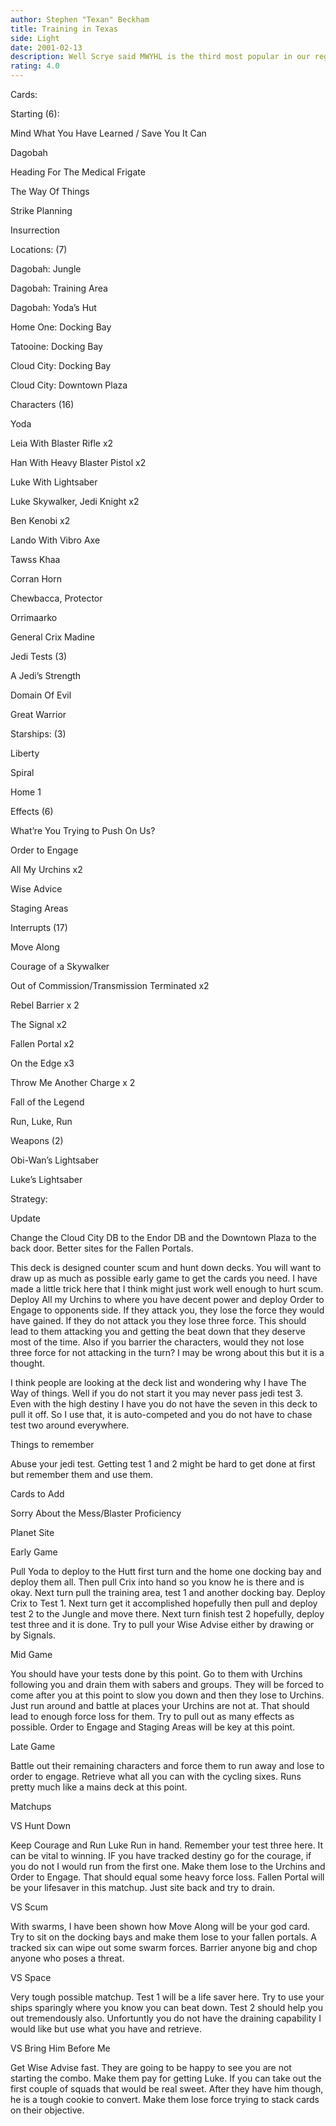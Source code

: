 ```yaml
---
author: Stephen "Texan" Beckham
title: Training in Texas
side: Light
date: 2001-02-13
description: Well Scrye said MWYHL is the third most popular in our region so here is my second attempt.  My first one was a test 6 called Enlightenment.
rating: 4.0
---
```

Cards: 

Starting (6): 
Mind What You Have Learned / Save You It Can 
Dagobah 
Heading For The Medical Frigate 
The Way Of Things 
Strike Planning
Insurrection

Locations: (7) 
Dagobah: Jungle 
Dagobah: Training Area 
Dagobah: Yoda&#8217;s Hut 
Home One: Docking Bay
Tatooine: Docking Bay
Cloud City: Docking Bay 
Cloud City: Downtown Plaza

Characters (16) 
Yoda 
Leia With Blaster Rifle x2
Han With Heavy Blaster Pistol x2
Luke With Lightsaber 
Luke Skywalker, Jedi Knight x2
Ben Kenobi x2 
Lando With Vibro Axe 
Tawss Khaa 
Corran Horn
Chewbacca, Protector
Orrimaarko 
General Crix Madine

Jedi Tests (3) 
A Jedi&#8217;s Strength 
Domain Of Evil 
Great Warrior 

Starships: (3) 
Liberty
Spiral 
Home 1 

Effects (6) 
What&#8217;re You Trying to Push On Us? 
Order to Engage 
All My Urchins x2
Wise Advice 
Staging Areas

Interrupts (17)
Move Along
Courage of a Skywalker 
Out of Commission/Transmission Terminated x2
Rebel Barrier x 2
The Signal x2
Fallen Portal x2
On the Edge x3 
Throw Me Another Charge x 2
Fall of the Legend
Run, Luke, Run

Weapons (2)
Obi-Wan&#8217;s Lightsaber
Luke&#8217;s Lightsaber


Strategy: 

Update
Change the Cloud City DB to the Endor DB and the Downtown Plaza to the back door.  Better sites for the Fallen Portals.

This deck is designed counter scum and hunt down decks.  You will want to draw up as much as possible early game to get the cards you need.  I have made a little trick here that I think might just work well enough to hurt scum.  Deploy All my Urchins to where you have decent power and deploy Order to Engage to opponents side.  If they attack you, they lose the force they would have gained.  If they do not attack you they lose three force.  This should lead to them attacking you and getting the beat down that they deserve most of the time.  Also if you barrier the characters, would they not lose three force for not attacking in the turn?  I may be wrong about this but it is a thought.

I think people are looking at the deck list and wondering why I have The Way of things.  Well if you do not start it you may never pass jedi test 3.  Even with the high destiny I have you do not have the seven in this deck to pull it off.  So I use that, it is auto-competed and you do not have to chase test two around everywhere.

Things to remember
Abuse your jedi test.  Getting test 1 and 2 might be hard to get done at first but remember them and use them.

Cards to Add
Sorry About the Mess/Blaster Proficiency
Planet Site

Early Game
Pull Yoda to deploy to the Hutt first turn and the home one docking bay and deploy them all.  Then pull Crix into hand so you know he is there and is okay.  Next turn pull the training area, test 1 and another docking bay.  Deploy Crix to Test 1.  Next turn get it accomplished hopefully then pull and deploy test 2 to the Jungle and move there.  Next turn finish test 2 hopefully, deploy test three and it is done.  Try to pull your Wise Advise either by drawing or by Signals.

Mid Game
You should have your tests done by this point.  Go to them with Urchins following you and drain them with sabers and groups.  They will be forced to come after you at this point to slow you down and then they lose to Urchins.  Just run around and battle at places your Urchins are not at.  That should lead to enough force loss for them.  Try to pull out as many effects as possible.  Order to Engage and Staging Areas will be key at this point.

Late Game
Battle out their remaining characters and force them to run away and lose to order to engage.  Retrieve what all you can with the cycling sixes.  Runs pretty much like a mains deck at this point.

Matchups
VS Hunt Down
Keep Courage and Run Luke Run in hand.  Remember your test three here.  It can be vital to winning.  IF you have tracked destiny go for the courage, if you do not I would run from the first one.  Make them lose to the Urchins and Order to Engage.  That should equal some heavy force loss.  Fallen Portal will be your lifesaver in this matchup.  Just site back and try to drain.

VS Scum
With swarms, I have been shown how Move Along will be your god card.  Try to sit on the docking bays and make them lose to your fallen portals.  A tracked six can wipe out some swarm forces.  Barrier anyone big and chop anyone who poses a threat.

VS Space
Very tough possible matchup.  Test 1 will be a life saver here.  Try to use your ships sparingly where you know you can beat down.  Test 2 should help you out tremendously also.  Unfortuntly you do not have the draining capability I would like but use what you have and retrieve.

VS Bring Him Before Me
Get Wise Advise fast.  They are going to be happy to see you are not starting the combo.  Make them pay for getting Luke.  If you can take out the first couple of squads that would be real sweet.  After they have him though, he is a tough cookie to convert.  Make them lose force trying to stack cards on their objective.

